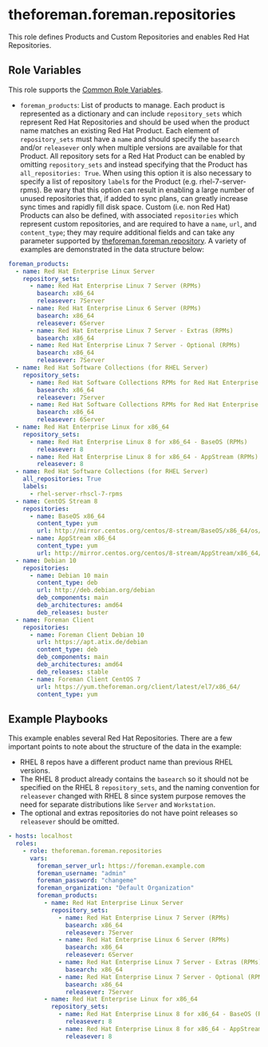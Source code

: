 theforeman.foreman.repositories
===============================

This role defines Products and Custom Repositories and enables Red Hat Repositories.

Role Variables
--------------

This role supports the [Common Role Variables](https://github.com/theforeman/foreman-ansible-modules/blob/develop/README.md#common-role-variables).

- `foreman_products`: List of products to manage.
  Each product is represented as a dictionary and can include `repository_sets` which represent Red Hat Repositories and should be used when the product name matches an existing Red Hat Product.
  Each element of `repository_sets` must have a `name` and should specify the `basearch` and/or `releasever` only when multiple versions are available for that Product.
  All repository sets for a Red Hat Product can be enabled by omitting `repository_sets` and instead specifying that the Product has `all_repositories: True`. When using this option it is also necessary to specify a list of repository `label`s for the Product (e.g. rhel-7-server-rpms). Be wary that this option can result in enabling a large number of unused repositories that, if added to sync plans, can greatly increase sync times and rapidly fill disk space.
  Custom (i.e. non Red Hat) Products can also be defined, with associated `repositories` which represent custom repositories, and are required to have a `name`, `url`, and `content_type`; they may require additional fields and can take any parameter supported by [theforeman.foreman.repository](https://theforeman.github.io/foreman-ansible-modules/develop/plugins/repository_module.html).
  A variety of examples are demonstrated in the data structure below:

```yaml
foreman_products:
  - name: Red Hat Enterprise Linux Server
    repository_sets:
      - name: Red Hat Enterprise Linux 7 Server (RPMs)
        basearch: x86_64
        releasever: 7Server
      - name: Red Hat Enterprise Linux 6 Server (RPMs)
        basearch: x86_64
        releasever: 6Server
      - name: Red Hat Enterprise Linux 7 Server - Extras (RPMs)
        basearch: x86_64
      - name: Red Hat Enterprise Linux 7 Server - Optional (RPMs)
        basearch: x86_64
        releasever: 7Server
  - name: Red Hat Software Collections (for RHEL Server)
    repository_sets:
      - name: Red Hat Software Collections RPMs for Red Hat Enterprise Linux 7 Server
        basearch: x86_64
        releasever: 7Server
      - name: Red Hat Software Collections RPMs for Red Hat Enterprise Linux 6 Server
        basearch: x86_64
        releasever: 6Server
  - name: Red Hat Enterprise Linux for x86_64
    repository_sets:
      - name: Red Hat Enterprise Linux 8 for x86_64 - BaseOS (RPMs)
        releasever: 8
      - name: Red Hat Enterprise Linux 8 for x86_64 - AppStream (RPMs)
        releasever: 8
  - name: Red Hat Software Collections (for RHEL Server)
    all_repositories: True
    labels:
      - rhel-server-rhscl-7-rpms
  - name: CentOS Stream 8
    repositories:
      - name: BaseOS x86_64
        content_type: yum
        url: http://mirror.centos.org/centos/8-stream/BaseOS/x86_64/os/
      - name: AppStream x86_64
        content_type: yum
        url: http://mirror.centos.org/centos/8-stream/AppStream/x86_64/os/
  - name: Debian 10
    repositories:
      - name: Debian 10 main
        content_type: deb
        url: http://deb.debian.org/debian
        deb_components: main
        deb_architectures: amd64
        deb_releases: buster
  - name: Foreman Client
    repositories:
      - name: Foreman Client Debian 10
        url: https://apt.atix.de/debian
        content_type: deb
        deb_components: main
        deb_architectures: amd64
        deb_releases: stable
      - name: Foreman Client CentOS 7
        url: https://yum.theforeman.org/client/latest/el7/x86_64/
        content_type: yum
```

Example Playbooks
-----------------

This example enables several Red Hat Repositories. There are a few important points to note about the structure of the data in the example:
- RHEL 8 repos have a different product name than previous RHEL versions.
- The RHEL 8 product already contains the `basearch` so it should not be specified on the RHEL 8 `repository_sets`, and the naming convention for `releasever` changed with RHEL 8 since system purpose removes the need for separate distributions like `Server` and `Workstation`.
- The optional and extras repositories do not have point releases so `releasever` should be omitted.

```yaml
- hosts: localhost
  roles:
    - role: theforeman.foreman.repositories
      vars:
        foreman_server_url: https://foreman.example.com
        foreman_username: "admin"
        foreman_password: "changeme"
        foreman_organization: "Default Organization"
        foreman_products:
          - name: Red Hat Enterprise Linux Server
            repository_sets:
              - name: Red Hat Enterprise Linux 7 Server (RPMs)
                basearch: x86_64
                releasever: 7Server
              - name: Red Hat Enterprise Linux 6 Server (RPMs)
                basearch: x86_64
                releasever: 6Server
              - name: Red Hat Enterprise Linux 7 Server - Extras (RPMs)
                basearch: x86_64
              - name: Red Hat Enterprise Linux 7 Server - Optional (RPMs)
                basearch: x86_64
                releasever: 7Server
          - name: Red Hat Enterprise Linux for x86_64
            repository_sets:
              - name: Red Hat Enterprise Linux 8 for x86_64 - BaseOS (RPMs)
                releasever: 8
              - name: Red Hat Enterprise Linux 8 for x86_64 - AppStream (RPMs)
                releasever: 8
```
